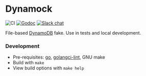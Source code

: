 # Dynamock

![CI](https://github.com/foxygoat/dynamock/workflows/ci/badge.svg?branch=master)
[![Godoc](https://img.shields.io/badge/godoc-ref-blue)](https://pkg.go.dev/foxygo.at/dynamock)
[![Slack chat](https://img.shields.io/badge/slack-gophers-795679?logo=slack)](https://gophers.slack.com/app_redirect?channel=foxygoat)

File-based
[DynamoDB](https://pkg.go.dev/github.com/aws/aws-sdk-go/service/dynamodb/dynamodbiface)
fake. Use in tests and local development.

### Development

-   Pre-requisites: [go](https://golang.org/doc/go1.14),
    [golangci-lint](https://github.com/golangci/golangci-lint/releases/tag/v1.24.0),
    GNU make
-   Build with `make`
-   View build options with `make help`
